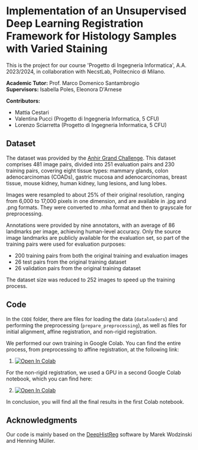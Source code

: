 # Implementation of an Unsupervised Deep Learning Registration Framework for Histology Samples with Varied Staining

This is the project for our course 'Progetto di Ingegneria Informatica', A.A. 2023/2024, in collaboration with NecstLab, Politecnico di Milano.

**Academic Tutor:** Prof. Marco Domenico Santambrogio  
**Supervisors:** Isabella Poles, Eleonora D'Arnese

**Contributors:**
- Mattia Cestari
- Valentina Pucci (Progetto di Ingegneria Informatica, 5 CFU)
- Lorenzo Sciarretta (Progetto di Ingegneria Informatica, 5 CFU)

## Dataset
The dataset was provided by the [Anhir Grand Challenge](https://anhir.grand-challenge.org/Data/). This dataset comprises 481 image pairs, divided into 251 evaluation pairs and 230 training pairs, covering eight tissue types: mammary glands, colon adenocarcinomas (COADs), gastric mucosa and adenocarcinomas, breast tissue, mouse kidney, human kidney, lung lesions, and lung lobes.

Images were resampled to about 25% of their original resolution, ranging from 6,000 to 17,000 pixels in one dimension, and are available in .jpg and .png formats. They were converted to .mha format and then to grayscale for preprocessing.

Annotations were provided by nine annotators, with an average of 86 landmarks per image, achieving human-level accuracy. Only the source image landmarks are publicly available for the evaluation set, so part of the training pairs were used for evaluation purposes:
- 200 training pairs from both the original training and evaluation images
- 26 test pairs from the original training dataset
- 26 validation pairs from the original training dataset

The dataset size was reduced to 252 images to speed up the training process.

## Code
In the `CODE` folder, there are files for loading the data (`dataloaders`) and performing the preprocessing (`prepare_preprocessing`), as well as files for initial alignment, affine registration, and non-rigid registration.

We performed our own training in Google Colab. You can find the entire process, from preprocessing to affine registration, at the following link:

1. [![Open In Colab](https://colab.research.google.com/assets/colab-badge.svg)](https://drive.google.com/file/d/1Wz2Zkc5Y7M0q3ocDw6snJc-W9_b42pSw/view?usp=sharing)

For the non-rigid registration, we used a GPU in a second Google Colab notebook, which you can find here:

2. [![Open In Colab](https://colab.research.google.com/assets/colab-badge.svg)](https://drive.google.com/file/d/1Kz__5ALrT90MIsth0ntrIC5lo4OBzylB/view?usp=sharing)

In conclusion, you will find all the final results in the first Colab notebook.

## Acknowledgments
Our code is mainly based on the [DeepHistReg](https://github.com/MWod/DeepHistReg) software by Marek Wodzinski and Henning Müller.
